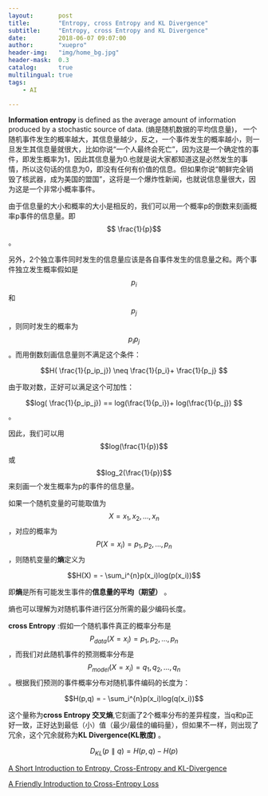 ```yaml
---
layout:       post
title:        "Entropy, cross Entropy and KL Divergence"
subtitle:     "Entropy, cross Entropy and KL Divergence"
date:         2018-06-07 09:07:00
author:       "xuepro"
header-img:   "img/home_bg.jpg"
header-mask:  0.3
catalog:      true
multilingual: true
tags:
    - AI
    
---
```


**Information entropy** is defined as the average amount of information produced by a stochastic source of data.
(熵是随机数据的平均信息量)， 一个随机事件发生的概率越大，其信息量越少，反之，一个事件发生的概率越小，则一旦发生其信息量就很大，比如你说“一个人最终会死亡”，因为这是一个确定性的事件，即发生概率为1，因此其信息量为0.也就是说大家都知道这是必然发生的事情，所以这句话的信息为0，即没有任何有价值的信息。但如果你说“朝鲜完全销毁了核武器，成为美国的盟国”，这将是一个爆炸性新闻，也就说信息量很大，因为这是一个非常小概率事件。

由于信息量的大小和概率的大小是相反的，我们可以用一个概率p的倒数来刻画概率p事件的信息量。即$$ \frac{1}{p}$$。

另外，2个独立事件同时发生的信息量应该是各自事件发生的信息量之和。两个事件独立发生概率假如是$$p_i$$和$$p_j$$，则同时发生的概率为$$p_ip_j$$。而用倒数刻画信息量则不满足这个条件：

 $$H( \frac{1}{p_ip_j}) \neq \frac{1}{p_i}+ \frac{1}{p_j} $$
 
 由于取对数，正好可以满足这个可加性：
 
 $$log( \frac{1}{p_ip_j}) == log(\frac{1}{p_i})+ log(\frac{1}{p_j}) $$。
 
 因此，我们可以用$$log(\frac{1}{p})$$或$$log_2(\frac{1}{p})$$来刻画一个发生概率为p的事件的信息量。
 
 如果一个随机变量的可能取值为$$X = { x_1,x_2,\dots,x_n }$$，对应的概率为$$P(X=x_i) = { p_1,p_2,\dots,p_n } $$，则随机变量的**熵**定义为
 
 $$H(X)  = - \sum_i^{n}p(x_i)log(p(x_i))$$
 
 即**熵**是所有可能发生事件的**信息量的平均（期望）** 。
 
 熵也可以理解为对随机事件进行区分所需的最少编码长度。
 
 **cross Entropy** :假如一个随机事件真正的概率分布是 $$P_{data}(X=x_i) = { p_1,p_2,\dots,p_n } $$，而我们对此随机事件的预测概率分布是$$P_{model}(X=x_i) = { q_1,q_2,\dots,q_n } $$。根据我们预测的事件概率分布对随机事件编码的长度为：
 
  $$H(p,q)  = - \sum_i^{n}p(x_i)log(q(x_i))$$
  
  这个量称为**cross Entropy 交叉熵**,它刻画了2个概率分布的差异程度，当q和p正好一致，正好达到最低（小）值（最少/最佳的编码量），但如果不一样，则出现了冗余，这个冗余就称为**KL Divergence(KL散度)** 。
  
  $$D_{KL}(p \parallel q)  = H(p,q) - H(p)$$
  
 

[A Short Introduction to Entropy, Cross-Entropy and KL-Divergence](https://www.youtube.com/watch?v=ErfnhcEV1O8)

[A Friendly Introduction to Cross-Entropy Loss](https://rdipietro.github.io/friendly-intro-to-cross-entropy-loss/)
